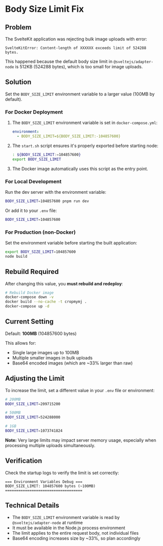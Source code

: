 # Body Size Limit Fix

## Problem

The SvelteKit application was rejecting bulk image uploads with error:

```
SvelteKitError: Content-length of XXXXXX exceeds limit of 524288 bytes.
```

This happened because the default body size limit in `@sveltejs/adapter-node` is 512KB (524288 bytes), which is too small for image uploads.

## Solution

Set the `BODY_SIZE_LIMIT` environment variable to a larger value (100MB by default).

### For Docker Deployment

1. The `BODY_SIZE_LIMIT` environment variable is set in `docker-compose.yml`:

   ```yaml
   environment:
     - BODY_SIZE_LIMIT=${BODY_SIZE_LIMIT:-104857600}
   ```

2. The `start.sh` script ensures it's properly exported before starting node:

   ```sh
   : ${BODY_SIZE_LIMIT:=104857600}
   export BODY_SIZE_LIMIT
   ```

3. The Docker image automatically uses this script as the entry point.

### For Local Development

Run the dev server with the environment variable:

```bash
BODY_SIZE_LIMIT=104857600 pnpm run dev
```

Or add it to your `.env` file:

```bash
BODY_SIZE_LIMIT=104857600
```

### For Production (non-Docker)

Set the environment variable before starting the built application:

```bash
export BODY_SIZE_LIMIT=104857600
node build
```

## Rebuild Required

After changing this value, you **must rebuild and redeploy**:

```bash
# Rebuild Docker image
docker-compose down -v
docker build --no-cache -t cropmymj .
docker-compose up -d
```

## Current Setting

Default: **100MB** (104857600 bytes)

This allows for:

- Single large images up to 100MB
- Multiple smaller images in bulk uploads
- Base64 encoded images (which are ~33% larger than raw)

## Adjusting the Limit

To increase the limit, set a different value in your `.env` file or environment:

```bash
# 200MB
BODY_SIZE_LIMIT=209715200

# 500MB
BODY_SIZE_LIMIT=524288000

# 1GB
BODY_SIZE_LIMIT=1073741824
```

**Note:** Very large limits may impact server memory usage, especially when processing multiple uploads simultaneously.

## Verification

Check the startup logs to verify the limit is set correctly:

```
=== Environment Variables Debug ===
BODY_SIZE_LIMIT: 104857600 bytes (~100MB)
===================================
```

## Technical Details

- The `BODY_SIZE_LIMIT` environment variable is read by `@sveltejs/adapter-node` at runtime
- It must be available in the Node.js process environment
- The limit applies to the entire request body, not individual files
- Base64 encoding increases size by ~33%, so plan accordingly
